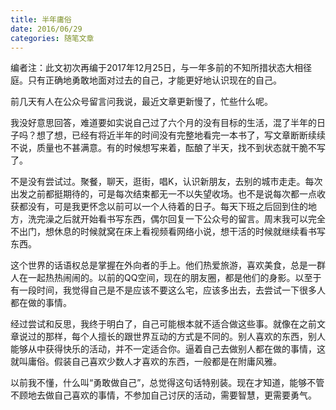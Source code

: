 ```yaml
---
title: 半年庸俗
date: 2016/06/29
categories: 随笔文章
---
```


编者注：此文初次再编于2017年12月25日，与一年多前的不知所措状态大相径庭。只有正确地勇敢地面对过去的自己，才能更好地认识现在的自己。

<!-- more -->

前几天有人在公众号留言问我说，最近文章更新慢了，忙些什么呢。

我没好意思回答，难道要如实说自己过了六个月的没有目标的生活，混了半年的日子吗？想了想，已经有将近半年的时间没有完整地看完一本书了，写文章断断续续不说，质量也不甚满意。有的时候想写来着，酝酿了半天，找不到状态就干脆不写了。

不是没有尝试过。聚餐，聊天，逛街，唱K，认识新朋友，去别的城市走走。每次出发之前都挺期待的，可是每次结束都无一不以失望收场。也不是说每次都一点收获都没有，可是我更怀念以前可以一个人待着的日子。每天下班之后回到住的地方，洗完澡之后就开始看书写东西，偶尔回复一下公众号的留言。周末我可以完全不出门，想休息的时候就窝在床上看视频看网络小说，想干活的时候就继续看书写东西。

这个世界的话语权总是掌握在外向者的手上。他们热爱旅游，喜欢美食，总是一群人在一起热热闹闹的。以前的QQ空间，现在的朋友圈，都是他们的身影。以至于有一段时间，我觉得自己是不是应该不要这么宅，应该多出去，去尝试一下很多人都在做的事情。

经过尝试和反思，我终于明白了，自己可能根本就不适合做这些事。就像在之前文章说过的那样，每个人擅长的跟世界互动的方式是不同的。别人喜欢的东西，别人能够从中获得快乐的活动，并不一定适合你。逼着自己去做别人都在做的事情，这就叫庸俗。假装自己喜欢少数人才喜欢的东西，一般都是在附庸风雅。

以前我不懂，什么叫“勇敢做自己”，总觉得这句话特别装。现在才知道，能够不管不顾地去做自己喜欢的事情，不参加自己讨厌的活动，需要智慧，更需要勇气。
